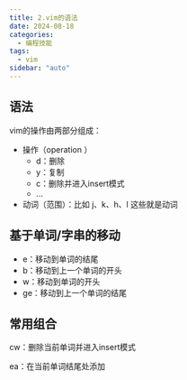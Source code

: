 ```yaml
---
title: 2.vim的语法
date: 2024-08-18
categories:
  - 编程技能
tags:
  - vim 
sidebar: "auto"
---
```


## 语法

vim的操作由两部分组成：

- 操作（operation ）
  - d：删除
  - y：复制
  - c：删除并进入insert模式
  - ... 
- 动词（范围）：比如 j、k、h、l 这些就是动词

## 基于单词/字串的移动

- e：移动到单词的结尾
- b：移动到上一个单词的开头
- w：移动到单词的开头
- ge：移动到上一个单词的结尾

## 常用组合

cw：删除当前单词并进入insert模式

ea：在当前单词结尾处添加